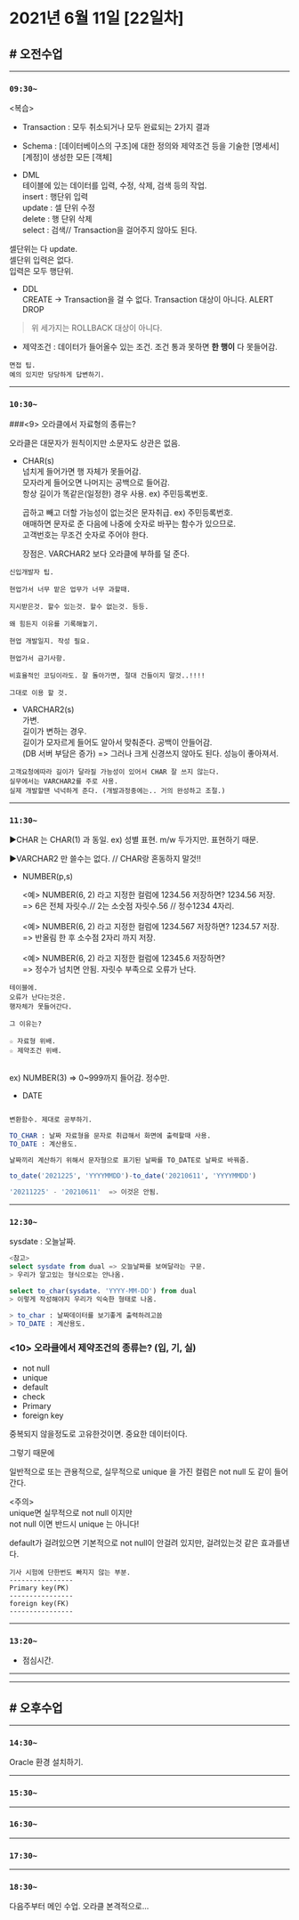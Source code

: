 # 2021년 6월 11일 [22일차]

## # 오전수업
----
### `09:30~`

<복습>  
- Transaction : 모두 취소되거나 모두 완료되는 2가지 결과  
- Schema : [데이터베이스의 구조]에 대한 정의와 제약조건 등을 기술한 [명세서]   
[계정]이 생성한 모든 [객체]  

- DML  
테이블에 있는 데이터를 입력, 수정, 삭제, 검색 등의 작업.  
insert : 행단위 입력    
update : 셀 단위 수정  
delete : 행 단위 삭제  
select : 검색// Transaction을 걸어주지 않아도 된다.    

셀단위는 다 update.  
셀단위 입력은 없다.  
입력은 모두 행단위.  

- DDL   
CREATE -> Transaction을 걸 수 없다. Transaction 대상이 아니다.
ALERT  
DROP  
> 위 세가지는 ROLLBACK 대상이 아니다.  

- 제약조건 : 데이터가 들어올수 있는 조건. 조건 통과 못하면 **한 행이** 다 못들어감.


```
면접 팁.
예의 있지만 당당하게 답변하기.
```

----
### `10:30~`


###<9> 오라클에서 자료형의 종류는?  

오라클은 대문자가 원칙이지만 소문자도 상관은 없음.  

- CHAR(s)  
  넘치게 들어가면 행 자체가 못들어감.   
  모자라게 들어오면 나머지는 공백으로 들어감.   
  항상 길이가 똑같은(일정한) 경우 사용.  ex) 주민등록번호.   

  곱하고 빼고 더할 가능성이 없는것은 문자취급. ex) 주민등록번호.    
  애매하면 문자로 준 다음에 나중에 숫자로 바꾸는 함수가 있으므로.    
  고객번호는 무조건 숫자로 주어야 한다.  

  장점은. VARCHAR2 보다 오라클에 부하를 덜 준다.  

```
신입개발자 팁.

현업가서 너무 맡은 업무가 너무 과할때.

지시받은것. 할수 있는것. 할수 없는것. 등등.

왜 힘든지 이유를 기록해놓기.

현업 개발일지. 작성 필요.
```

```
현업가서 금기사항.

비효율적인 코딩이라도. 잘 돌아가면, 절대 건들이지 말것..!!!!

그대로 이용 할 것.
```

- VARCHAR2(s)    
  가변.   
  길이가 변하는 경우.    
  길이가 모자르게 들어도 알아서 맞춰준다. 공백이 안들어감.  
  (DB 서버 부담은 증가) => 그러나 크게 신경쓰지 않아도 된다. 성능이 좋아져서.

```
고객요청에따라 길이가 달라질 가능성이 있어서 CHAR 잘 쓰지 않는다.  
실무에서는 VARCHAR2를 주로 사용.  
실제 개발할땐 넉넉하게 준다. (개발과정중에는.. 거의 완성하고 조절.)
```

----
### `11:30~`

▶CHAR 는 CHAR(1) 과 동일. ex) 성별 표현. m/w 두가지만. 표현하기 때문.  

▶VARCHAR2 만 쓸수는 없다. // CHAR랑 혼동하지 말것!!   


- NUMBER(p,s)

  <예> NUMBER(6, 2) 라고 지정한 컬럼에 1234.56 저장하면? 1234.56 저장.   
  => 6은 전체 자릿수.// 2는 소숫점 자릿수.56 // 정수1234 4자리.  
\
  <예> NUMBER(6, 2) 라고 지정한 컬럼에 1234.567 저장하면? 1234.57 저장.  
  => 반올림 한 후 소수점 2자리 까지 저장.  
\
  <예> NUMBER(6, 2) 라고 지정한 컬럼에 12345.6 저장하면?  
  => 정수가 넘치면 안됨. 자릿수 부족으로 오류가 난다.  

```
테이블에.  
오류가 난다는것은.  
행자체가 못들어간다.  

그 이유는?

☆ 자료형 위배.
☆ 제약조건 위배.
```

\
  ex) NUMBER(3) => 0~999까지 들어감. 정수만.  



- DATE

```SQL  

변환함수. 제대로 공부하기.

TO_CHAR : 날짜 자료형을 문자로 취급해서 화면에 출력할때 사용.
TO_DATE : 계산용도.

날짜끼리 계산하기 위해서 문자형으로 표기된 날짜를 TO_DATE로 날짜로 바꿔줌.

to_date('2021225', 'YYYYMMDD')-to_date('20210611', 'YYYYMMDD')

'20211225' - '20210611'  => 이것은 안됨.

```

----
### `12:30~`

sysdate : 오늘날짜.

```SQL
<참고>
select sysdate from dual => 오늘날짜를 보여달라는 구문.
> 우리가 알고있는 형식으로는 안나옴.

select to_char(sysdate. 'YYYY-MM-DD') from dual
> 이렇게 작성해야지 우리가 익숙한 형태로 나옴.

> to_char : 날짜데이터를 보기좋게 출력하려고씀
> TO_DATE : 계산용도.
```


### <10> 오라클에서 제약조건의 종류는? (입, 기, 실)

- not null
- unique
- default
- check
- Primary
- foreign key

중복되지 않을정도로 고유한것이면. 중요한 데이터이다.  

그렇기 때문에  

일반적으로 또는 관용적으로, 실무적으로 unique 을 가진 컬럼은 not null 도 같이 들어간다.  

<주의>  
unique면 실무적으로 not null 이지만  
not null 이면 반드시 unique 는 아니다!  

default가 걸려있으면 기본적으로 not null이 안걸려 있지만, 걸려있는것 같은 효과를낸다.


```
기사 시험에 단한번도 빠지지 않는 부분.
----------------
Primary key(PK)
----------------
foreign key(FK)
----------------

```

----
### `13:20~`

  - 점심시간.

---
---

## # 오후수업

---
### `14:30~`



Oracle 환경 설치하기.




---
### `15:30~`









----
### `16:30~`








----
### `17:30~`








----
### `18:30~`

다음주부터 메인 수업. 오라클 본격적으로...
